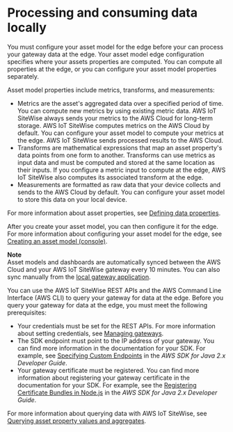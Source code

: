 # Processing and consuming data locally<a name="process-gateway-data-edge"></a>

You must configure your asset model for the edge before your can process your gateway data at the edge\. Your asset model edge configuration specifies where your assets properties are computed\. You can compute all properties at the edge, or you can configure your asset model properties separately\.

Asset model properties include metrics, transforms, and measurements:
+ Metrics are the asset's aggregated data over a specified period of time\. You can compute new metrics by using existing metric data\. AWS IoT SiteWise always sends your metrics to the AWS Cloud for long\-term storage\. AWS IoT SiteWise computes metrics on the AWS Cloud by default\. You can configure your asset model to compute your metrics at the edge\. AWS IoT SiteWise sends processed results to the AWS Cloud\.
+ Transforms are mathematical expressions that map an asset property's data points from one form to another\. Transforms can use metrics as input data and must be computed and stored at the same location as their inputs\. If you configure a metric input to compute at the edge, AWS IoT SiteWise also computes its associated transform at the edge\. 
+ Measurements are formatted as raw data that your device collects and sends to the AWS Cloud by default\. You can configure your asset model to store this data on your local device\.

For more information about asset properties, see [Defining data properties](asset-properties.md)\.

 After you create your asset model, you can then configure it for the edge\. For more information about configuring your asset model for the edge, see [Creating an asset model \(console\)](create-asset-models.md#create-asset-model-console)\. 

**Note**  
Asset models and dashboards are automatically synced between the AWS Cloud and your AWS IoT SiteWise gateway every 10 minutes\. You can also sync manually from the [local gateway application](manage-gateways-ggv2.md)\.

You can use the AWS IoT SiteWise REST APIs and the AWS Command Line Interface \(AWS CLI\) to query your gateway for data at the edge\. Before you query your gateway for data at the edge, you must meet the following prerequisites:
+ Your credentials must be set for the REST APIs\. For more information about setting credentials, see [Managing gateways](manage-gateways-ggv2.md)\.
+ The SDK endpoint must point to the IP address of your gateway\. You can find more information in the documentation for your SDK\. For example, see [Specifying Custom Endpoints](https://docs.aws.amazon.com/sdk-for-javascript/v2/developer-guide/specifying-endpoints.html) in the *AWS SDK for Java 2\.x Developer Guide*\.
+ Your gateway certificate must be registered\. You can find more information about registering your gateway certificate in the documentation for your SDK\. For example, see the [Registering Certificate Bundles in Node\.js](https://docs.aws.amazon.com/sdk-for-javascript/v2/developer-guide/node-registering-certs.html) in the *AWS SDK for Java 2\.x Developer Guide*\.

For more information about querying data with AWS IoT SiteWise, see [Querying asset property values and aggregates](query-industrial-data.md)\.